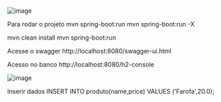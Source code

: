 ![image](https://github.com/acebeR/springboot_curso/assets/33354360/561f2bff-2b59-4e3b-b09e-8ed70d59d134)

Para rodar o projeto
mvn spring-boot:run
mvn spring-boot:run -X

mvn clean install
mvn spring-boot:run


Acesse o swagger
http://localhost:8080/swagger-ui.html

Acesso no banco
http://localhost:8080/h2-console
<!-- imagem -->
![image](https://github.com/acebeR/springboot_curso/assets/33354360/08df8e0b-605a-4754-966e-8a032a708a60)

Inserir dados
INSERT INTO produto(name,price) VALUES ('Farofa',20.0);

